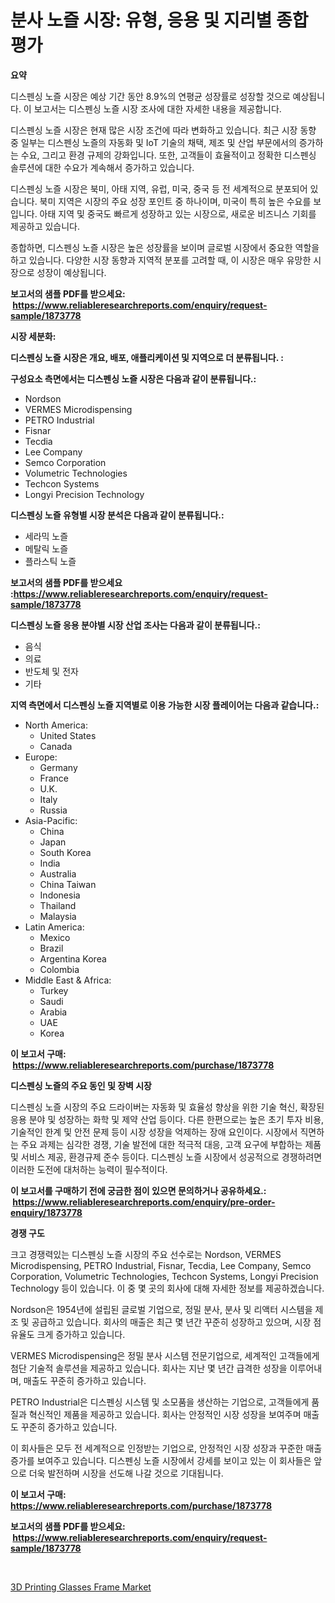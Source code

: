 <p><h1>분사 노즐 시장: 유형, 응용 및 지리별 종합 평가</h1></p><p><strong>요약</strong></p>
<p><p>디스펜싱 노즐 시장은 예상 기간 동안 8.9%의 연평균 성장률로 성장할 것으로 예상됩니다. 이 보고서는 디스펜싱 노즐 시장 조사에 대한 자세한 내용을 제공합니다.</p><p>디스펜싱 노즐 시장은 현재 많은 시장 조건에 따라 변화하고 있습니다. 최근 시장 동향 중 일부는 디스펜싱 노즐의 자동화 및 IoT 기술의 채택, 제조 및 산업 부문에서의 증가하는 수요, 그리고 환경 규제의 강화입니다. 또한, 고객들이 효율적이고 정확한 디스펜싱 솔루션에 대한 수요가 계속해서 증가하고 있습니다.</p><p>디스펜싱 노즐 시장은 북미, 아태 지역, 유럽, 미국, 중국 등 전 세계적으로 분포되어 있습니다. 북미 지역은 시장의 주요 성장 포인트 중 하나이며, 미국이 특히 높은 수요를 보입니다. 아태 지역 및 중국도 빠르게 성장하고 있는 시장으로, 새로운 비즈니스 기회를 제공하고 있습니다.</p><p>종합하면, 디스펜싱 노즐 시장은 높은 성장률을 보이며 글로벌 시장에서 중요한 역할을 하고 있습니다. 다양한 시장 동향과 지역적 분포를 고려할 때, 이 시장은 매우 유망한 시장으로 성장이 예상됩니다.</p></p>
<p><strong>보고서의 샘플 PDF를 받으세요: &nbsp;<a href="https://www.reliableresearchreports.com/enquiry/request-sample/1873778">https://www.reliableresearchreports.com/enquiry/request-sample/1873778</a></strong></p>
<p><strong>시장 세분화:</strong></p>
<p><strong> 디스펜싱 노즐 시장은 개요, 배포, 애플리케이션 및 지역으로 더 분류됩니다. :</strong></p>
<p><strong>구성요소 측면에서는 디스펜싱 노즐 시장은 다음과 같이 분류됩니다.:</strong></p>
<p><ul><li>Nordson</li><li>VERMES Microdispensing</li><li>PETRO Industrial</li><li>Fisnar</li><li>Tecdia</li><li>Lee Company</li><li>Semco Corporation</li><li>Volumetric Technologies</li><li>Techcon Systems</li><li>Longyi Precision Technology</li></ul></p>
<p><strong> 디스펜싱 노즐 유형별 시장 분석은 다음과 같이 분류됩니다.:</strong></p>
<p><ul><li>세라믹 노즐</li><li>메탈릭 노즐</li><li>플라스틱 노즐</li></ul></p>
<p><strong>보고서의 샘플 PDF를 받으세요 :<a href="https://www.reliableresearchreports.com/enquiry/request-sample/1873778">https://www.reliableresearchreports.com/enquiry/request-sample/1873778</a></strong></p>
<p><strong> 디스펜싱 노즐 응용 분야별 시장 산업 조사는 다음과 같이 분류됩니다.:</strong></p>
<p><ul><li>음식</li><li>의료</li><li>반도체 및 전자</li><li>기타</li></ul></p>
<p><strong>지역 측면에서 디스펜싱 노즐 지역별로 이용 가능한 시장 플레이어는 다음과 같습니다.:</strong></p>
<p><ul>
    <li>
        North America:
        <ul>
            <li>United States</li>
            <li>Canada</li>
        </ul>
    </li>
    <li>
        Europe:
        <ul>
            <li>Germany</li>
            <li>France</li>
            <li>U.K.</li>
            <li>Italy</li>
            <li>Russia</li>
        </ul>
    </li>
    <li>
        Asia-Pacific:
        <ul>
            <li>China</li>
            <li>Japan</li>
            <li>South Korea</li>
            <li>India</li>
            <li>Australia</li>
            <li>China Taiwan</li>
            <li>Indonesia</li>
            <li>Thailand</li>
            <li>Malaysia</li>
        </ul>
    </li>
    <li>
        Latin America:
        <ul>
            <li>Mexico</li>
            <li>Brazil</li>
            <li>Argentina Korea</li>
            <li>Colombia</li>
        </ul>
    </li>
    <li>
        Middle East & Africa:
        <ul>
            <li>Turkey</li>
            <li>Saudi</li>
            <li>Arabia</li>
            <li>UAE</li>
            <li>Korea</li>
        </ul>
    </li>
    </ul></p>
<p><strong>이 보고서 구매: &nbsp;<a href="https://www.reliableresearchreports.com/purchase/1873778">https://www.reliableresearchreports.com/purchase/1873778</a></strong></p>
<p><strong>디스펜싱 노즐의 주요 동인 및 장벽 시장</strong></p>
<p><p>디스펜싱 노즐 시장의 주요 드라이버는 자동화 및 효율성 향상을 위한 기술 혁신, 확장된 응용 분야 및 성장하는 화학 및 제약 산업 등이다. 다른 한편으로는 높은 초기 투자 비용, 기술적인 한계 및 안전 문제 등이 시장 성장을 억제하는 장애 요인이다. 시장에서 직면하는 주요 과제는 심각한 경쟁, 기술 발전에 대한 적극적 대응, 고객 요구에 부합하는 제품 및 서비스 제공, 환경규제 준수 등이다. 디스펜싱 노즐 시장에서 성공적으로 경쟁하려면 이러한 도전에 대처하는 능력이 필수적이다.</p></p>
<p><strong>이 보고서를 구매하기 전에 궁금한 점이 있으면 문의하거나 공유하세요.: &nbsp;<a href="https://www.reliableresearchreports.com/enquiry/pre-order-enquiry/1873778">https://www.reliableresearchreports.com/enquiry/pre-order-enquiry/1873778</a></strong></p>
<p><strong>경쟁 구도</strong></p>
<p><p>크고 경쟁력있는 디스펜싱 노즐 시장의 주요 선수로는 Nordson, VERMES Microdispensing, PETRO Industrial, Fisnar, Tecdia, Lee Company, Semco Corporation, Volumetric Technologies, Techcon Systems, Longyi Precision Technology 등이 있습니다. 이 중 몇 곳의 회사에 대해 자세한 정보를 제공하겠습니다.</p><p>Nordson은 1954년에 설립된 글로벌 기업으로, 정밀 분사, 분사 및 리액터 시스템을 제조 및 공급하고 있습니다. 회사의 매출은 최근 몇 년간 꾸준히 성장하고 있으며, 시장 점유율도 크게 증가하고 있습니다.</p><p>VERMES Microdispensing은 정밀 분사 시스템 전문기업으로, 세계적인 고객들에게 첨단 기술적 솔루션을 제공하고 있습니다. 회사는 지난 몇 년간 급격한 성장을 이루어내며, 매출도 꾸준히 증가하고 있습니다.</p><p>PETRO Industrial은 디스펜싱 시스템 및 소모품을 생산하는 기업으로, 고객들에게 품질과 혁신적인 제품을 제공하고 있습니다. 회사는 안정적인 시장 성장을 보여주며 매출도 꾸준히 증가하고 있습니다.</p><p>이 회사들은 모두 전 세계적으로 인정받는 기업으로, 안정적인 시장 성장과 꾸준한 매출 증가를 보여주고 있습니다. 디스펜싱 노즐 시장에서 강세를 보이고 있는 이 회사들은 앞으로 더욱 발전하며 시장을 선도해 나갈 것으로 기대됩니다.</p></p>
<p><strong>이 보고서 구매: &nbsp; <a href="https://www.reliableresearchreports.com/purchase/1873778">https://www.reliableresearchreports.com/purchase/1873778</a></strong></p>
<p><strong>보고서의 샘플 PDF를 받으세요: &nbsp;<a href="https://www.reliableresearchreports.com/enquiry/request-sample/1873778">https://www.reliableresearchreports.com/enquiry/request-sample/1873778</a></strong><strong></strong></p>
<p>&nbsp;</p>
<p><p><a href="https://github.com/Hazelklievgspy6vdcsmu106w/Market-Research-Report-List-1/blob/main/3d-printing-glasses-frame-market.md">3D Printing Glasses Frame Market</a></p></p>